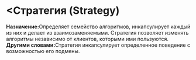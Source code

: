 <h1><Стратегия (Strategy)</h1>

<b>Назначение:</b>Определяет семейство алгоритмов, инкапсулирует каждый из них и делает из взаимозаменяемыми.
Стратегия позволяет изменять алгоритмы независимо от клиентов, которыми ими пользуются.
<br>
<b>Другими словами:</b>Стратегия инкапсулирует определенное поведение с возможностью его подмены.

<style>
  h1{
    text-align: "center";
  }
</style>
